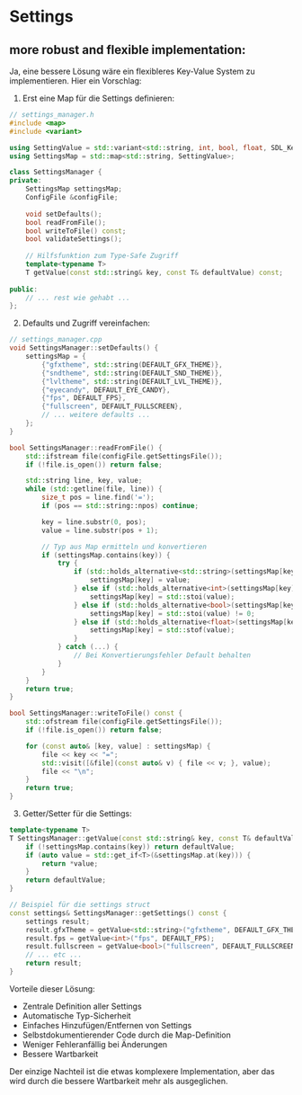 # Settings

## more robust and flexible implementation:

Ja, eine bessere Lösung wäre ein flexibleres Key-Value System zu implementieren. Hier ein Vorschlag:

1. Erst eine Map für die Settings definieren:

```c++
// settings_manager.h
#include <map>
#include <variant>

using SettingValue = std::variant<std::string, int, bool, float, SDL_Keycode>;
using SettingsMap = std::map<std::string, SettingValue>;

class SettingsManager {
private:
    SettingsMap settingsMap;
    ConfigFile &configFile;
    
    void setDefaults();
    bool readFromFile();
    bool writeToFile() const;
    bool validateSettings();
    
    // Hilfsfunktion zum Type-Safe Zugriff
    template<typename T>
    T getValue(const std::string& key, const T& defaultValue) const;
    
public:
    // ... rest wie gehabt ...
};
```

2. Defaults und Zugriff vereinfachen:

```c++
// settings_manager.cpp
void SettingsManager::setDefaults() {
    settingsMap = {
        {"gfxtheme", std::string(DEFAULT_GFX_THEME)},
        {"sndtheme", std::string(DEFAULT_SND_THEME)},
        {"lvltheme", std::string(DEFAULT_LVL_THEME)},
        {"eyecandy", DEFAULT_EYE_CANDY},
        {"fps", DEFAULT_FPS},
        {"fullscreen", DEFAULT_FULLSCREEN},
        // ... weitere defaults ...
    };
}

bool SettingsManager::readFromFile() {
    std::ifstream file(configFile.getSettingsFile());
    if (!file.is_open()) return false;

    std::string line, key, value;
    while (std::getline(file, line)) {
        size_t pos = line.find('=');
        if (pos == std::string::npos) continue;

        key = line.substr(0, pos);
        value = line.substr(pos + 1);

        // Typ aus Map ermitteln und konvertieren
        if (settingsMap.contains(key)) {
            try {
                if (std::holds_alternative<std::string>(settingsMap[key])) {
                    settingsMap[key] = value;
                } else if (std::holds_alternative<int>(settingsMap[key])) {
                    settingsMap[key] = std::stoi(value);
                } else if (std::holds_alternative<bool>(settingsMap[key])) {
                    settingsMap[key] = std::stoi(value) != 0;
                } else if (std::holds_alternative<float>(settingsMap[key])) {
                    settingsMap[key] = std::stof(value);
                }
            } catch (...) {
                // Bei Konvertierungsfehler Default behalten
            }
        }
    }
    return true;
}

bool SettingsManager::writeToFile() const {
    std::ofstream file(configFile.getSettingsFile());
    if (!file.is_open()) return false;

    for (const auto& [key, value] : settingsMap) {
        file << key << "=";
        std::visit([&file](const auto& v) { file << v; }, value);
        file << "\n";
    }
    return true;
}
```

3. Getter/Setter für die Settings:

```c++
template<typename T>
T SettingsManager::getValue(const std::string& key, const T& defaultValue) const {
    if (!settingsMap.contains(key)) return defaultValue;
    if (auto value = std::get_if<T>(&settingsMap.at(key))) {
        return *value;
    }
    return defaultValue;
}

// Beispiel für die settings struct
const settings& SettingsManager::getSettings() const {
    settings result;
    result.gfxTheme = getValue<std::string>("gfxtheme", DEFAULT_GFX_THEME);
    result.fps = getValue<int>("fps", DEFAULT_FPS);
    result.fullscreen = getValue<bool>("fullscreen", DEFAULT_FULLSCREEN);
    // ... etc ...
    return result;
}
```

Vorteile dieser Lösung:
- Zentrale Definition aller Settings
- Automatische Typ-Sicherheit
- Einfaches Hinzufügen/Entfernen von Settings
- Selbstdokumentierender Code durch die Map-Definition
- Weniger Fehleranfällig bei Änderungen
- Bessere Wartbarkeit

Der einzige Nachteil ist die etwas komplexere Implementation, aber das wird durch die bessere Wartbarkeit mehr als ausgeglichen.
